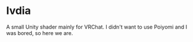 # Ivdia

A small Unity shader mainly for VRChat.
I didn't want to use Poiyomi and I was bored, so here we are.
